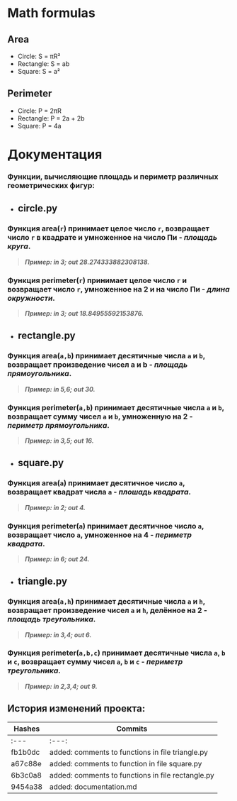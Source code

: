 # Math formulas
## Area
- Circle: S = πR²
- Rectangle: S = ab
- Square: S = a²

## Perimeter
- Circle: P = 2πR
- Rectangle: P = 2a + 2b
- Square: P = 4a

# Документация
  ### Функции, вычисляющие площадь и периметр различных геометрических фигур:


* ## circle.py

### Функция area(`r`) принимает целое число `r`, возвращает число `r` в квадрате и умноженное на число Пи - _площадь круга_.

> ***Пример: in 3; out 28.274333882308138.***

### Функция perimeter(`r`) принимает целое число `r` и возвращает число `r`, умноженное на 2 и на число Пи - _длина окружности_.

> ***Пример: in 3; out 18.84955592153876.***


* ## rectangle.py

### Функция area(`a,b`) принимает десятичные числа `a` и `b`, возвращает произведение чисел a и b - _площадь прямоугольника_.

> ***Пример: in 5,6; out 30.***

### Функция perimeter(`a,b`) принимает десятичные числа `a` и `b`, возвращает сумму чисел `a` и `b`, умноженную на 2 - _периметр прямоугольника_.

> ***Пример: in 3,5; out 16.***


* ## square.py

### Функция area(`a`) принимает десятичное число `a`, возвращает квадрат числа `a` - _плошадь квадрата_.

> ***Пример: in 2; out 4.***

### Функция perimeter(`a`) принимает десятичное число `a`, возвращает число `a`, умноженное на 4 - _периметр квадрата_.

> ***Пример: in 6; out 24.***


* ## triangle.py

### Функция area(`a,h`) принимает десятичные числa `a` и `h`, возвращает произведение чисел `a` и `h`, делённое на 2 - _площадь треугольника_.

> ***Пример: in 3,4; out 6.***

### Функция perimeter(`a,b,c`) принимает десятичные числа `a`, `b` и `с`, возвращает сумму чисел `a`, `b` и `с` - _периметр треугольника_.

> ***Пример: in 2,3,4; out 9.***

## История изменений проекта: 

| Hashes     | Commits                                                                  |
| ------------- |------------------------------------------------------------------|
| :---            | :---:                                                                            |
| fb1b0dc   | added: comments to functions in file triangle.py    |
| a67c88e   | added: comments to function in file square.py      |
| 6b3c0a8   | added: comments to functions in file rectangle.py|
| 9454a38   | added: documentation.md                                      |


